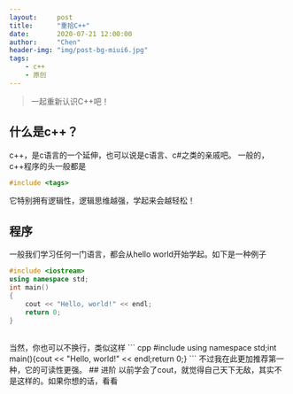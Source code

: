 ```yaml
---
layout:     post
title:      "重拾C++"
date:       2020-07-21 12:00:00
author:     "Chen"
header-img: "img/post-bg-miui6.jpg"
tags:
    - c++
    - 原创
---
```

> 一起重新认识C++吧！

## 什么是c++？
c++，是c语言的一个延伸，也可以说是c语言、c#之类的亲戚吧。
一般的，c++程序的头一般都是
``` cpp
#include <tags>
 ```
 它特别拥有逻辑性，逻辑思维越强，学起来会越轻松！
 ## 程序
 一般我们学习任何一门语言，都会从hello world开始学起。如下是一种例子
``` cpp
#include <iostream>
using namespace std;
int main()
{
    cout << "Hello, world!" << endl;
    return 0;
}
``` 
</br>
当然，你也可以不换行，类似这样
``` cpp
#include <iostream>
using namespace std;int main(){cout << "Hello, world!" << endl;return 0;}
``` 
不过我在此更加推荐第一种，它的可读性更强。
## 进阶
以前学会了cout，就觉得自己天下无敌，其实不是这样的。如果你想的话，看看

